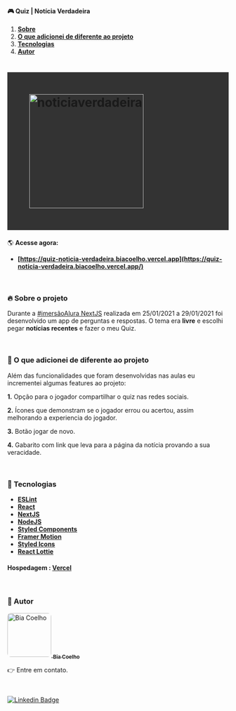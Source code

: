 #### 🎮 Quiz | Notícia Verdadeira

<ol align="left">
 <li><strong><a href="#--sobre-o-projeto">Sobre</a></strong></li>
 <li><strong><a href="#--funcionalidades-extras">O que adicionei de diferente ao projeto</a></strong></li>
 <li><strong><a href="#--tecnologias">Tecnologias</a></strong></li>
 <li><strong><a href="#--autor">Autor</a></strong></li>
</ol>

<h1 style="padding: 50px; background: #333333;">
    <img alt="noticiaverdadeira" title="#noticiaverdadeira" src="https://github.com/biacoelho/quiz-react-nextjs-imersao-alura/blob/main/quizImageDEMO.gif" width=260px/>
</h1>

🌎 **Acesse agora:**

- **[https://quiz-noticia-verdadeira.biacoelho.vercel.app](https://quiz-noticia-verdadeira.biacoelho.vercel.app/)**

<br />

### [](https://github.com/biacoelho/quiz-react-nextjs-imersao-alura#--sobre-o-projeto) 🔥 Sobre o projeto

Durante a [#imersãoAlura NextJS](https://www.alura.com.br/) realizada em 25/01/2021 a 29/01/2021 foi desenvolvido um app de perguntas e respostas. O tema era **livre** e escolhi pegar **notícias recentes** e fazer o meu Quiz.

<br />

### [](https://github.com/biacoelho/quiz-react-nextjs-imersao-alura#--funcionalidades-extras) 📌 O que adicionei de diferente ao projeto

Além das funcionalidades que foram desenvolvidas nas aulas  eu incrementei algumas features ao projeto:

**1.** Opção para o jogador compartilhar o quiz nas redes sociais.

**2.** Ícones que demonstram se o jogador errou ou acertou, assim melhorando a experiencia do jogador.

**3.** Botão jogar de novo.

**4.** Gabarito com link que leva para a página da notícia provando a sua veracidade.

<br />

### [](https://github.com/biacoelho/quiz-react-nextjs-imersao-alura#--tecnologias) 🤖 Tecnologias


- **[ESLint](https://eslint.org/docs/user-guide/getting-started)**
- **[React](https://pt-br.reactjs.org)**
- **[NextJS](https://nextjs.org)**
- **[NodeJS](https://nodejs.org/en)**
- **[Styled Components](https://styled-components.com)**
- **[Framer Motion](https://www.framer.com/motion)**
- **[Styled Icons](https://styled-icons.js.org)**
- **[React Lottie](https://github.com/crello/react-lottie)**


#### **Hospedagem** : **[Vercel](https://vercel.com/)**

<br />

### [](https://github.com/biacoelho/quiz-react-nextjs-imersao-alura#--autor) 💎 Autor

<a href="https://linktr.ee/biacoelho">
 <img style="border-radius: 8px" src="https://avatars.githubusercontent.com/u/29661219?s=460&u=42024e42215c64adeba9a923579809c57f36fe0d&v=4" width="100px;" alt="Bia Coelho"/>
<sub><strong>Bia Coelho</strong></sub></a>

<br />

👉 Entre em contato.

<br />

[![Linkedin Badge](https://img.shields.io/badge/-LinkedIn-blue?style=for-the-badge&logo=Linkedin&logoColor=white&link=https://www.linkedin.com/in/biacoelho)](https://www.linkedin.com/in/biacoelho)

